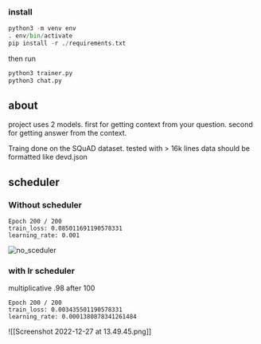 ### install
```python
python3 -m venv env
. env/bin/activate
pip install -r ./requirements.txt
```
then run 
```python
python3 trainer.py
python3 chat.py
```

## about
project uses 2 models. 
first for getting context from your question.
second for getting answer from the context.

Traing done on the SQuAD dataset. tested with > 16k lines
data should be formatted like devd.json

## scheduler
### Without scheduler
```text 
Epoch 200 / 200
train_loss: 0.085011691190578331
learning_rate: 0.001
```
![no_sceduler](https://github.com/git@github.com:CatInAHatIsBack/QA_chatbot/tree/master/assets/no_sceduler.png?raw=true)

### with lr scheduler 
multiplicative .98 after 100
```text 
Epoch 200 / 200
train_loss: 0.003435501190578331
learning_rate: 0.0001380878341261484
```
![[Screenshot 2022-12-27 at 13.49.45.png]]